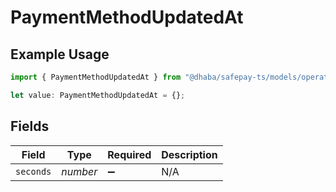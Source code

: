 # PaymentMethodUpdatedAt

## Example Usage

```typescript
import { PaymentMethodUpdatedAt } from "@dhaba/safepay-ts/models/operations";

let value: PaymentMethodUpdatedAt = {};
```

## Fields

| Field              | Type               | Required           | Description        |
| ------------------ | ------------------ | ------------------ | ------------------ |
| `seconds`          | *number*           | :heavy_minus_sign: | N/A                |